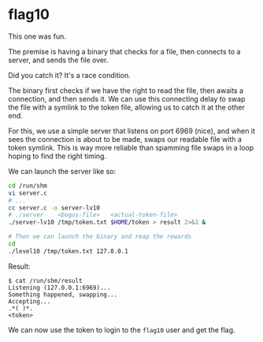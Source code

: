 # flag10

This one was fun.

The premise is having a binary that checks for a file, then connects to a server, and sends the file over.

Did you catch it? It's a race condition.

The binary first checks if we have the right to read the file, then awaits a connection, and then sends it. We can use this connecting delay to swap the file with a symlink to the token file, allowing us to catch it at the other end.

For this, we use a simple server that listens on port 6969 (nice), and when it sees the connection is about to be made, swaps our readable file with a token symlink. This is way more reliable than spamming file swaps in a loop hoping to find the right timing.

We can launch the server like so:

```bash
cd /run/shm
vi server.c
# ...
cc server.c -o server-lv10
# ./server    <bogus-file>   <actual-token-file>
./server-lv10 /tmp/token.txt $HOME/token > result 2>&1 &

# Then we can launch the binary and reap the rewards
cd
./level10 /tmp/token.txt 127.0.0.1 
```

Result:
```
$ cat /run/shm/result
Listening (127.0.0.1:6969)...
Something happened, swapping...
Accepting...
.*( )*.
<token>
```

We can now use the token to login to the `flag10` user and get the flag.
